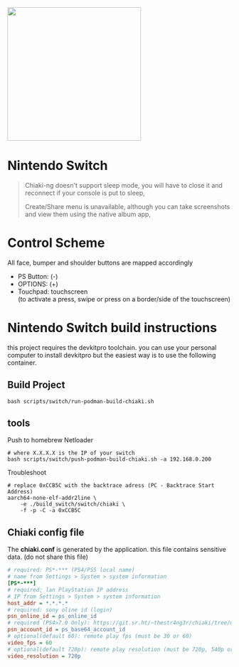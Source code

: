
<img src="https://github.com/user-attachments/assets/be3e36b0-67cc-44fd-8ff2-a767b137ae91" width="300">

Nintendo Switch
==================================
> Chiaki-ng doesn't support sleep mode, you will have to close it and reconnect if your console is put to sleep,
> 
> Create/Share menu is unavailable, although you can take screenshots and view them using the native album app,<br>


Control Scheme
==================================
All face, bumper and shoulder buttons are mapped accordingly
- PS Button: (-)
- OPTIONS: (+)
- Touchpad: touchscreen<br>
(to activate a press, swipe or press on a border/side of the touchscreen)

Nintendo Switch build instructions
==================================
this project requires the devkitpro toolchain.
you can use your personal computer to install devkitpro
but the easiest way is to use the following container.

Build Project
-------------
```
bash scripts/switch/run-podman-build-chiaki.sh
```

tools
-----
Push to homebrew Netloader
```
# where X.X.X.X is the IP of your switch
bash scripts/switch/push-podman-build-chiaki.sh -a 192.168.0.200
```

Troubleshoot
```
# replace 0xCCB5C with the backtrace adress (PC - Backtrace Start Address)
aarch64-none-elf-addr2line \
	-e ./build_switch/switch/chiaki \
	-f -p -C -a 0xCCB5C
```

Chiaki config file
------------------
The **chiaki.conf** is generated by the application.
this file contains sensitive data. (do not share this file)
```ini
# required: PS*-*** (PS4/PS5 local name)
# name from Settings > System > system information
[PS*-***]
# required: lan PlayStation IP address
# IP from Settings > System > system information
host_addr = *.*.*.*
# required: sony oline id (login)
psn_online_id = ps_online_id
# required (PS4>7.0 Only): https://git.sr.ht/~thestr4ng3r/chiaki/tree/master/item/README.md#obtaining-your-psn-accountid
psn_account_id = ps_base64_account_id
# optional(default 60): remote play fps (must be 30 or 60)
video_fps = 60
# optional(default 720p): remote play resolution (must be 720p, 540p or 360p)
video_resolution = 720p
```
